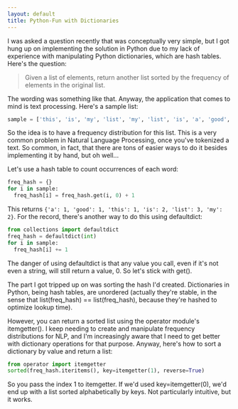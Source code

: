 ```yaml
---
layout: default
title: Python-Fun with Dictionaries
---
```


I was asked a question recently that was conceptually very simple, but I got hung up on implementing the solution in Python due to my lack of experience with manipulating Python dictionaries, which are hash tables. Here's the question:

> Given a list of elements, return another list sorted by the frequency of elements in the original list.

The wording was something like that. Anyway, the application that comes to mind is text processing. Here's a sample list:

``` python
sample = ['this', 'is', 'my', 'list', 'my', 'list', 'is', 'a', 'good', 'list']
```

So the idea is to have a frequency distribution for this list. This is a very common problem in Natural Language Processing, once you've tokenized a text. So common, in fact, that there are tons of easier ways to do it besides implementing it by hand, but oh well...

Let's use a hash table to count occurrences of each word:

``` python
freq_hash = {}
for i in sample:
  freq_hash[i] = freq_hash.get(i, 0) + 1
```

This returns ``` {'a': 1, 'good': 1, 'this': 1, 'is': 2, 'list': 3, 'my': 2} ```. For the record, there's another way to do this using defaultdict:

``` python
from collections import defaultdict
freq_hash = defaultdict(int)
for i in sample:
  freq_hash[i] += 1
```

The danger of using defaultdict is that any value you call, even if it's not even a string, will still return a value, 0. So let's stick with get().

The part I got tripped up on was sorting the hash I'd created. Dictionaries in Python, being hash tables, are unordered (actually they're stable, in the sense that list(freq_hash) == list(freq_hash), because they're hashed to optimize lookup time).

However, you can return a sorted list using the operator module's itemgetter(). I keep needing to create and manipulate frequency distributions for NLP, and I'm increasingly aware that I need to get better with dictionary operations for that purpose. Anyway, here's how to sort a dictionary by value and return a list:

``` python
from operator import itemgetter
sorted(freq_hash.iteritems(), key=itemgetter(1), reverse=True)
```

So you pass the index 1 to itemgetter. If we'd used key=itemgetter(0), we'd end up with a list sorted alphabetically by keys. Not particularly intuitive, but it works.
